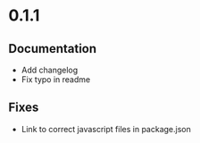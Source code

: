 # 0.1.1

## Documentation

- Add changelog
- Fix typo in readme

## Fixes

- Link to correct javascript files in package.json
